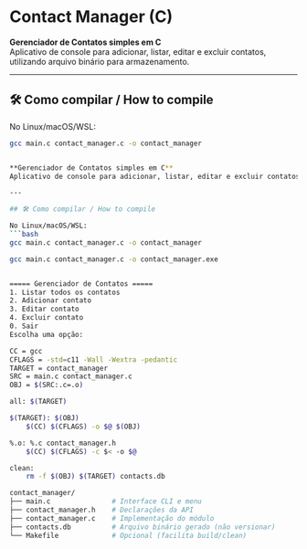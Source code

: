 # Contact Manager (C)

**Gerenciador de Contatos simples em C**  
Aplicativo de console para adicionar, listar, editar e excluir contatos, utilizando arquivo binário para armazenamento.

---

## 🛠️ Como compilar / How to compile

No Linux/macOS/WSL:
```bash
gcc main.c contact_manager.c -o contact_manager


**Gerenciador de Contatos simples em C**  
Aplicativo de console para adicionar, listar, editar e excluir contatos, utilizando arquivo binário para armazenamento.

---

## 🛠️ Como compilar / How to compile

No Linux/macOS/WSL:
```bash
gcc main.c contact_manager.c -o contact_manager

gcc main.c contact_manager.c -o contact_manager.exe


===== Gerenciador de Contatos =====
1. Listar todos os contatos
2. Adicionar contato
3. Editar contato
4. Excluir contato
0. Sair
Escolha uma opção:

CC = gcc
CFLAGS = -std=c11 -Wall -Wextra -pedantic
TARGET = contact_manager
SRC = main.c contact_manager.c
OBJ = $(SRC:.c=.o)

all: $(TARGET)

$(TARGET): $(OBJ)
    $(CC) $(CFLAGS) -o $@ $(OBJ)

%.o: %.c contact_manager.h
    $(CC) $(CFLAGS) -c $< -o $@

clean:
    rm -f $(OBJ) $(TARGET) contacts.db

contact_manager/
├── main.c               # Interface CLI e menu
├── contact_manager.h    # Declarações da API
├── contact_manager.c    # Implementação do módulo
├── contacts.db          # Arquivo binário gerado (não versionar)
└── Makefile             # Opcional (facilita build/clean)

